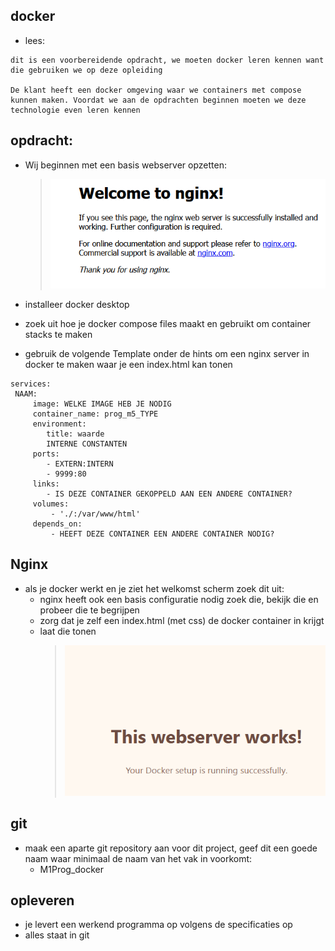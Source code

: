 ## docker

- lees:
```
dit is een voorbereidende opdracht, we moeten docker leren kennen want die gebruiken we op deze opleiding

De klant heeft een docker omgeving waar we containers met compose kunnen maken. Voordat we aan de opdrachten beginnen moeten we deze technologie even leren kennen
```

## opdracht:

- Wij beginnen met een basis webserver opzetten:
    > ![](img/nginxbasic.PNG)

- installeer docker desktop
- zoek uit hoe je docker compose files maakt en gebruikt om container stacks te maken 

- gebruik de volgende Template onder de hints om een nginx server in docker te maken waar je een index.html kan tonen

```YML
services:
 NAAM:
     image: WELKE IMAGE HEB JE NODIG
     container_name: prog_m5_TYPE
     environment:
        title: waarde
        INTERNE CONSTANTEN
     ports:
        - EXTERN:INTERN
        - 9999:80
     links:
        - IS DEZE CONTAINER GEKOPPELD AAN EEN ANDERE CONTAINER?
     volumes:
         - './:/var/www/html'
     depends_on:
         - HEEFT DEZE CONTAINER EEN ANDERE CONTAINER NODIG?

```

## Nginx

- als je docker werkt en je ziet het welkomst scherm zoek dit uit:
    - nginx heeft ook een basis configuratie nodig zoek die, bekijk die en probeer die te begrijpen
    - zorg dat je zelf een index.html (met css) de docker container in krijgt
    - laat die tonen
        > ![](img/website.PNG)

## git
- maak een aparte git repository aan voor dit project, geef dit een goede naam waar minimaal de naam van het vak in voorkomt:
    - M1Prog_docker
        
## opleveren

- je levert een werkend programma op volgens de specificaties op
- alles staat in git
